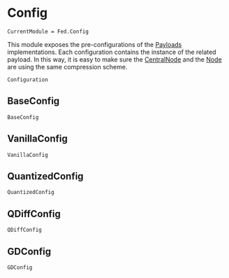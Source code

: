 # Config

```@meta
CurrentModule = Fed.Config
```

This module exposes the pre-configurations of the [Payloads](@ref) implementations.
Each configuration contains the instance of the related payload. In this way, it
is easy to make sure the [CentralNode](@ref) and the [Node](@ref) are using the
same compression scheme. 


```@docs
Configuration
```

## BaseConfig

```@docs
BaseConfig
```

## VanillaConfig

```@docs
VanillaConfig
```

## QuantizedConfig

```@docs
QuantizedConfig
```

## QDiffConfig

```@docs
QDiffConfig
```

## GDConfig

```@docs
GDConfig
```
